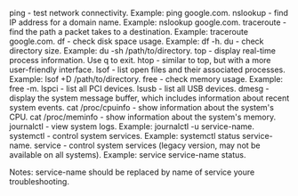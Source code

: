 ping - test network connectivity. Example: ping google.com.
nslookup - find IP address for a domain name. Example: nslookup google.com.
traceroute - find the path a packet takes to a destination. Example: traceroute google.com.
df - check disk space usage. Example: df -h.
du - check directory size. Example: du -sh /path/to/directory.
top - display real-time process information. Use q to exit.
htop - similar to top, but with a more user-friendly interface.
lsof - list open files and their associated processes. Example: lsof +D /path/to/directory.
free - check memory usage. Example: free -m.
lspci - list all PCI devices.
lsusb - list all USB devices.
dmesg - display the system message buffer, which includes information about recent system events.
cat /proc/cpuinfo - show information about the system's CPU.
cat /proc/meminfo - show information about the system's memory.
journalctl - view system logs. Example: journalctl -u service-name.
systemctl - control system services. Example: systemctl status service-name.
service - control system services (legacy version, may not be available on all systems). Example: service service-name status.


Notes: service-name should be replaced by name of service youre troubleshooting. 